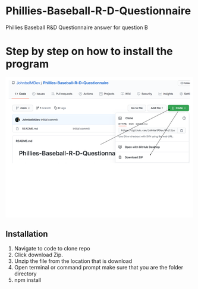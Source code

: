 # Phillies-Baseball-R-D-Questionnaire
Phillies Baseball R&amp;D Questionnaire answer for question B <h1> Step by step on how to install the program </h1>
   ![Alt Text](https://raw.githubusercontent.com/JohnbelMDev/Phillies-Baseball-R-D-Questionnaire/main/step1.png)
     <h2> Installation </h2>
      <ol>
  <li>Navigate to code to clone repo </li>
    <li>Click download Zip.  </li>
      <li>Unzip the file from the location that is download </li>
  <li> Open terminal or command prompt make sure that you are the folder directory </li>
  <li> npm install </li>

 </ol>
